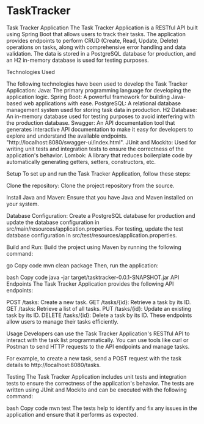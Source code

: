 # TaskTracker
Task Tracker Application
The Task Tracker Application is a RESTful API built using Spring Boot that allows users to track their tasks. The application provides endpoints to perform CRUD (Create, Read, Update, Delete) operations on tasks, along with comprehensive error handling and data validation. The data is stored in a PostgreSQL database for production, and an H2 in-memory database is used for testing purposes.

Technologies Used

The following technologies have been used to develop the Task Tracker Application:
Java: The primary programming language for developing the application logic.
Spring Boot: A powerful framework for building Java-based web applications with ease.
PostgreSQL: A relational database management system used for storing task data in production.
H2 Database: An in-memory database used for testing purposes to avoid interfering with the production database.
Swagger: An API documentation tool that generates interactive API documentation to make it easy for developers to explore and understand the available endpoints.
"http://localhost:8080/swagger-ui/index.html".
JUnit and Mockito: Used for writing unit tests and integration tests to ensure the correctness of the application's behavior.
Lombok: A library that reduces boilerplate code by automatically generating getters, setters, constructors, etc.


Setup
To set up and run the Task Tracker Application, follow these steps:

Clone the repository: Clone the project repository from the source.

Install Java and Maven: Ensure that you have Java and Maven installed on your system.

Database Configuration: Create a PostgreSQL database for production and update the database configuration in src/main/resources/application.properties.
For testing, update the test database configuration in src/test/resources/application.properties.

Build and Run: Build the project using Maven by running the following command:

go
Copy code
mvn clean package
Then, run the application:

bash
Copy code
java -jar target/tasktracker-0.0.1-SNAPSHOT.jar
API Endpoints
The Task Tracker Application provides the following API endpoints:

POST /tasks: Create a new task.
GET /tasks/{id}: Retrieve a task by its ID.
GET /tasks: Retrieve a list of all tasks.
PUT /tasks/{id}: Update an existing task by its ID.
DELETE /tasks/{id}: Delete a task by its ID.
These endpoints allow users to manage their tasks efficiently.

Usage
Developers can use the Task Tracker Application's RESTful API to interact with the task list programmatically. You can use tools like curl or Postman to send HTTP requests to the API endpoints and manage tasks.

For example, to create a new task, send a POST request with the task details to http://localhost:8080/tasks.

Testing
The Task Tracker Application includes unit tests and integration tests to ensure the correctness of the application's behavior. The tests are written using JUnit and Mockito and can be executed with the following command:

bash
Copy code
mvn test
The tests help to identify and fix any issues in the application and ensure that it performs as expected.
